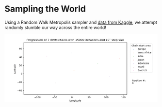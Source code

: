 # Sampling the World

Using a Random Walk Metropolis sampler and [data from Kaggle](https://www.kaggle.com/max-mind/world-cities-database), we attempt randomly stumble our way across the entire world!

![](RWM_example_chain_animation.gif)
